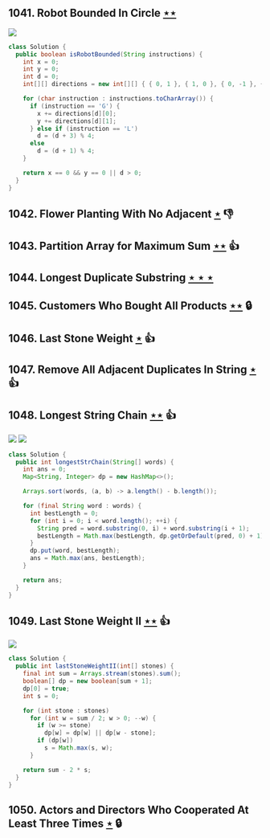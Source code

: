 ## 1041. Robot Bounded In Circle [$\star\star$](https://leetcode.com/problems/robot-bounded-in-circle)

![](https://img.shields.io/badge/-Math-434343.svg?style=flat-square)

```java
class Solution {
  public boolean isRobotBounded(String instructions) {
    int x = 0;
    int y = 0;
    int d = 0;
    int[][] directions = new int[][] { { 0, 1 }, { 1, 0 }, { 0, -1 }, { -1, 0 } };

    for (char instruction : instructions.toCharArray()) {
      if (instruction == 'G') {
        x += directions[d][0];
        y += directions[d][1];
      } else if (instruction == 'L')
        d = (d + 3) % 4;
      else
        d = (d + 1) % 4;
    }

    return x == 0 && y == 0 || d > 0;
  }
}
```

## 1042. Flower Planting With No Adjacent [$\star$](https://leetcode.com/problems/flower-planting-with-no-adjacent) :thumbsdown:

## 1043. Partition Array for Maximum Sum [$\star\star$](https://leetcode.com/problems/partition-array-for-maximum-sum) :thumbsup:

## 1044. Longest Duplicate Substring [$\star\star\star$](https://leetcode.com/problems/longest-duplicate-substring)

## 1045. Customers Who Bought All Products [$\star\star$](https://leetcode.com/problems/customers-who-bought-all-products) 🔒

## 1046. Last Stone Weight [$\star$](https://leetcode.com/problems/last-stone-weight) :thumbsup:

## 1047. Remove All Adjacent Duplicates In String [$\star$](https://leetcode.com/problems/remove-all-adjacent-duplicates-in-string) :thumbsup:

## 1048. Longest String Chain [$\star\star$](https://leetcode.com/problems/longest-string-chain) :thumbsup:

![](https://img.shields.io/badge/-Dynamic%20Programming-113285.svg?style=flat-square) ![](https://img.shields.io/badge/-Hash%20Table-7BA23F.svg?style=flat-square)

```java
class Solution {
  public int longestStrChain(String[] words) {
    int ans = 0;
    Map<String, Integer> dp = new HashMap<>();

    Arrays.sort(words, (a, b) -> a.length() - b.length());

    for (final String word : words) {
      int bestLength = 0;
      for (int i = 0; i < word.length(); ++i) {
        String pred = word.substring(0, i) + word.substring(i + 1);
        bestLength = Math.max(bestLength, dp.getOrDefault(pred, 0) + 1);
      }
      dp.put(word, bestLength);
      ans = Math.max(ans, bestLength);
    }

    return ans;
  }
}
```

## 1049. Last Stone Weight II [$\star\star$](https://leetcode.com/problems/last-stone-weight-ii) :thumbsup:

![](https://img.shields.io/badge/-Dynamic%20Programming-113285.svg?style=flat-square)

```java
class Solution {
  public int lastStoneWeightII(int[] stones) {
    final int sum = Arrays.stream(stones).sum();
    boolean[] dp = new boolean[sum + 1];
    dp[0] = true;
    int s = 0;

    for (int stone : stones)
      for (int w = sum / 2; w > 0; --w) {
        if (w >= stone)
          dp[w] = dp[w] || dp[w - stone];
        if (dp[w])
          s = Math.max(s, w);
      }

    return sum - 2 * s;
  }
}
```

## 1050. Actors and Directors Who Cooperated At Least Three Times [$\star$](https://leetcode.com/problems/actors-and-directors-who-cooperated-at-least-three-times) 🔒
